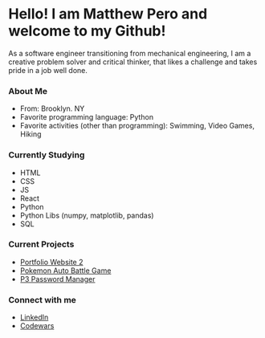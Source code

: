 # Hello! I am Matthew Pero and welcome to my Github!
As a software engineer transitioning from mechanical engineering, I am a creative problem solver and critical thinker, 
that likes a challenge and takes pride in a job well done. 

### About Me
- From: Brooklyn. NY
- Favorite programming language: Python
- Favorite activities (other than programming): Swimming, Video Games, Hiking

### Currently Studying
- HTML
- CSS
- JS
- React
- Python
- Python Libs (numpy, matplotlib, pandas)
- SQL

### Current Projects
- [Portfolio Website 2](https://github.com/mattpero22/minimal-portfolio-site)
- [Pokemon Auto Battle Game](https://github.com/mattpero22/pokemonAutoBattler)
- [P3 Password Manager](https://github.com/mattpero22/pero_password_protector)
 
### Connect with me
- [LinkedIn](https://www.linkedin.com/in/matthew-pero22/)
- [Codewars](https://www.codewars.com/users/m4ttper0)
